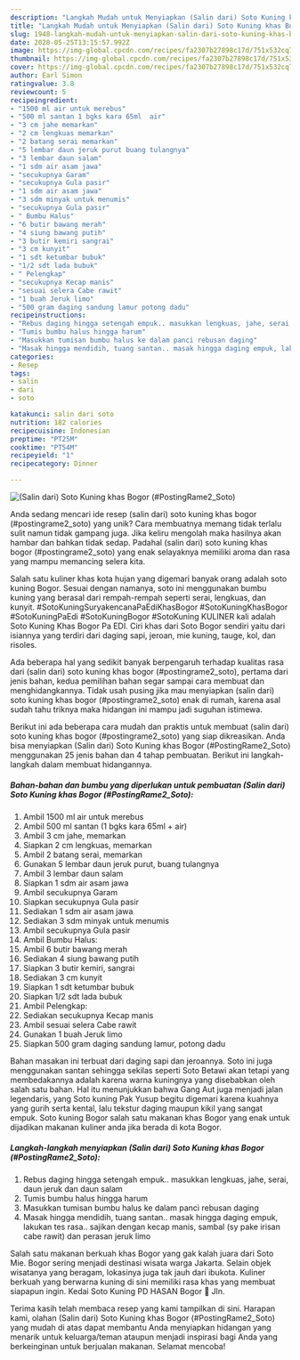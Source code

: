 ```yaml
---
description: "Langkah Mudah untuk Menyiapkan (Salin dari) Soto Kuning khas Bogor (#PostingRame2_Soto), Lezat Sekali"
title: "Langkah Mudah untuk Menyiapkan (Salin dari) Soto Kuning khas Bogor (#PostingRame2_Soto), Lezat Sekali"
slug: 1948-langkah-mudah-untuk-menyiapkan-salin-dari-soto-kuning-khas-bogor-postingrame2-soto-lezat-sekali
date: 2020-05-25T13:15:57.992Z
image: https://img-global.cpcdn.com/recipes/fa2307b27898c17d/751x532cq70/salin-dari-soto-kuning-khas-bogor-postingrame2_soto-foto-resep-utama.jpg
thumbnail: https://img-global.cpcdn.com/recipes/fa2307b27898c17d/751x532cq70/salin-dari-soto-kuning-khas-bogor-postingrame2_soto-foto-resep-utama.jpg
cover: https://img-global.cpcdn.com/recipes/fa2307b27898c17d/751x532cq70/salin-dari-soto-kuning-khas-bogor-postingrame2_soto-foto-resep-utama.jpg
author: Earl Simon
ratingvalue: 3.8
reviewcount: 5
recipeingredient:
- "1500 ml air untuk merebus"
- "500 ml santan 1 bgks kara 65ml  air"
- "3 cm jahe memarkan"
- "2 cm lengkuas memarkan"
- "2 batang serai memarkan"
- "5 lembar daun jeruk purut buang tulangnya"
- "3 lembar daun salam"
- "1 sdm air asam jawa"
- "secukupnya Garam"
- "secukupnya Gula pasir"
- "1 sdm air asam jawa"
- "3 sdm minyak untuk menumis"
- "secukupnya Gula pasir"
- " Bumbu Halus"
- "6 butir bawang merah"
- "4 siung bawang putih"
- "3 butir kemiri sangrai"
- "3 cm kunyit"
- "1 sdt ketumbar bubuk"
- "1/2 sdt lada bubuk"
- " Pelengkap"
- "secukupnya Kecap manis"
- "sesuai selera Cabe rawit"
- "1 buah Jeruk limo"
- "500 gram daging sandung lamur potong dadu"
recipeinstructions:
- "Rebus daging hingga setengah empuk.. masukkan lengkuas, jahe, serai, daun jeruk dan daun salam"
- "Tumis bumbu halus hingga harum"
- "Masukkan tumisan bumbu halus ke dalam panci rebusan daging"
- "Masak hingga mendidih, tuang santan.. masak hingga daging empuk, lakukan tes rasa.. sajikan dengan kecap manis, sambal (sy pake irisan cabe rawit) dan perasan jeruk limo"
categories:
- Resep
tags:
- salin
- dari
- soto

katakunci: salin dari soto 
nutrition: 182 calories
recipecuisine: Indonesian
preptime: "PT25M"
cooktime: "PT54M"
recipeyield: "1"
recipecategory: Dinner

---
```



![(Salin dari) Soto Kuning khas Bogor (#PostingRame2_Soto)](https://img-global.cpcdn.com/recipes/fa2307b27898c17d/751x532cq70/salin-dari-soto-kuning-khas-bogor-postingrame2_soto-foto-resep-utama.jpg)

Anda sedang mencari ide resep (salin dari) soto kuning khas bogor (#postingrame2_soto) yang unik? Cara membuatnya memang tidak terlalu sulit namun tidak gampang juga. Jika keliru mengolah maka hasilnya akan hambar dan bahkan tidak sedap. Padahal (salin dari) soto kuning khas bogor (#postingrame2_soto) yang enak selayaknya memiliki aroma dan rasa yang mampu memancing selera kita.

Salah satu kuliner khas kota hujan yang digemari banyak orang adalah soto kuning Bogor. Sesuai dengan namanya, soto ini menggunakan bumbu kuning yang berasal dari rempah-rempah seperti serai, lengkuas, dan kunyit. #SotoKuningSuryakencanaPaEdiKhasBogor #SotoKuningKhasBogor #SotoKuningPaEdi #SotoKuningBogor #SotoKuning KULINER kali adalah Soto Kuning Khas Bogor Pa EDI. Ciri khas dari Soto Bogor sendiri yaitu dari isiannya yang terdiri dari daging sapi, jeroan, mie kuning, tauge, kol, dan risoles.

Ada beberapa hal yang sedikit banyak berpengaruh terhadap kualitas rasa dari (salin dari) soto kuning khas bogor (#postingrame2_soto), pertama dari jenis bahan, kedua pemilihan bahan segar sampai cara membuat dan menghidangkannya. Tidak usah pusing jika mau menyiapkan (salin dari) soto kuning khas bogor (#postingrame2_soto) enak di rumah, karena asal sudah tahu triknya maka hidangan ini mampu jadi suguhan istimewa.


Berikut ini ada beberapa cara mudah dan praktis untuk membuat (salin dari) soto kuning khas bogor (#postingrame2_soto) yang siap dikreasikan. Anda bisa menyiapkan (Salin dari) Soto Kuning khas Bogor (#PostingRame2_Soto) menggunakan 25 jenis bahan dan 4 tahap pembuatan. Berikut ini langkah-langkah dalam membuat hidangannya.

<!--inarticleads1-->

##### Bahan-bahan dan bumbu yang diperlukan untuk pembuatan (Salin dari) Soto Kuning khas Bogor (#PostingRame2_Soto):

1. Ambil 1500 ml air untuk merebus
1. Ambil 500 ml santan (1 bgks kara 65ml + air)
1. Ambil 3 cm jahe, memarkan
1. Siapkan 2 cm lengkuas, memarkan
1. Ambil 2 batang serai, memarkan
1. Gunakan 5 lembar daun jeruk purut, buang tulangnya
1. Ambil 3 lembar daun salam
1. Siapkan 1 sdm air asam jawa
1. Ambil secukupnya Garam
1. Siapkan secukupnya Gula pasir
1. Sediakan 1 sdm air asam jawa
1. Sediakan 3 sdm minyak untuk menumis
1. Ambil secukupnya Gula pasir
1. Ambil  Bumbu Halus:
1. Ambil 6 butir bawang merah
1. Sediakan 4 siung bawang putih
1. Siapkan 3 butir kemiri, sangrai
1. Sediakan 3 cm kunyit
1. Siapkan 1 sdt ketumbar bubuk
1. Siapkan 1/2 sdt lada bubuk
1. Ambil  Pelengkap:
1. Sediakan secukupnya Kecap manis
1. Ambil sesuai selera Cabe rawit
1. Gunakan 1 buah Jeruk limo
1. Siapkan 500 gram daging sandung lamur, potong dadu


Bahan masakan ini terbuat dari daging sapi dan jeroannya. Soto ini juga menggunakan santan sehingga sekilas seperti Soto Betawi akan tetapi yang membedakannya adalah karena warna kuningnya yang disebabkan oleh salah satu bahan. Hal itu menunjukkan bahwa Gang Aut juga menjadi jalan legendaris, yang Soto kuning Pak Yusup begitu digemari karena kuahnya yang gurih serta kental, lalu tekstur daging maupun kikil yang sangat empuk. Soto kuning Bogor salah satu makanan khas Bogor yang enak untuk dijadikan makanan kuliner anda jika berada di kota Bogor. 

<!--inarticleads2-->

##### Langkah-langkah menyiapkan (Salin dari) Soto Kuning khas Bogor (#PostingRame2_Soto):

1. Rebus daging hingga setengah empuk.. masukkan lengkuas, jahe, serai, daun jeruk dan daun salam
1. Tumis bumbu halus hingga harum
1. Masukkan tumisan bumbu halus ke dalam panci rebusan daging
1. Masak hingga mendidih, tuang santan.. masak hingga daging empuk, lakukan tes rasa.. sajikan dengan kecap manis, sambal (sy pake irisan cabe rawit) dan perasan jeruk limo


Salah satu makanan berkuah khas Bogor yang gak kalah juara dari Soto Mie. Bogor sering menjadi destinasi wisata warga Jakarta. Selain objek wisatanya yang beragam, lokasinya juga tak jauh dari ibukota. Kuliner berkuah yang berwarna kuning di sini memiliki rasa khas yang membuat siapapun ingin. Kedai Soto Kuning PD HASAN Bogor 📍 Jln. 

Terima kasih telah membaca resep yang kami tampilkan di sini. Harapan kami, olahan (Salin dari) Soto Kuning khas Bogor (#PostingRame2_Soto) yang mudah di atas dapat membantu Anda menyiapkan hidangan yang menarik untuk keluarga/teman ataupun menjadi inspirasi bagi Anda yang berkeinginan untuk berjualan makanan. Selamat mencoba!

